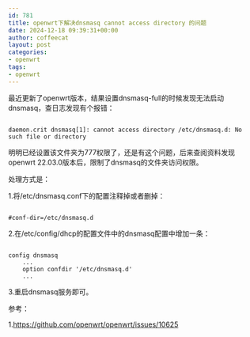 ```yaml
---
id: 781
title: openwrt下解决dnsmasq cannot access directory 的问题
date: 2024-12-18 09:39:31+00:00
author: coffeecat
layout: post
categories:
- openwrt
tags:
- openwrt
---
```

最近更新了openwrt版本，结果设置dnsmasq-full的时候发现无法启动dnsmasq，查日志发现有个报错：
<pre><code class="language-bash">
daemon.crit dnsmasq[1]: cannot access directory /etc/dnsmasq.d: No such file or directory
</code></pre>
明明已经设置该文件夹为777权限了，还是有这个问题，后来查阅资料发现openwrt 22.03.0版本后，限制了dnsmasq的文件夹访问权限。

处理方式是：

1.将/etc/dnsmasq.conf下的配置注释掉或者删掉：
<pre><code class="language-bash">
#conf-dir=/etc/dnsmasq.d
</code></pre>
2.在/etc/config/dhcp的配置文件中的dnsmasq配置中增加一条：

<pre><code class="language-bash">
config dnsmasq
	...
 	option confdir '/etc/dnsmasq.d'
	...
</code></pre>
3.重启dnsmasq服务即可。


参考：

1.https://github.com/openwrt/openwrt/issues/10625
